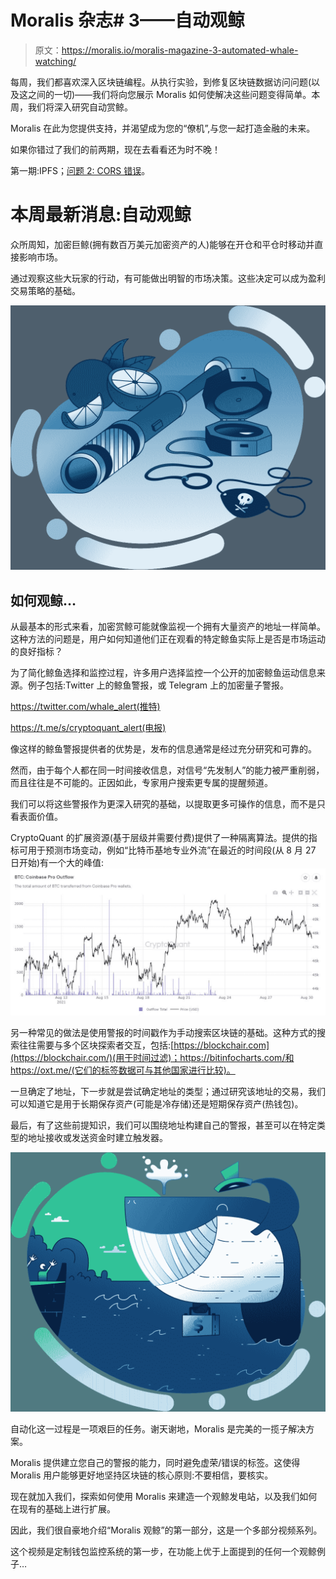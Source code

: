 # Moralis 杂志# 3——自动观鲸

> 原文：<https://moralis.io/moralis-magazine-3-automated-whale-watching/>

每周，我们都喜欢深入区块链编程。从执行实验，到修复区块链数据访问问题(以及这之间的一切)——我们将向您展示 Moralis 如何使解决这些问题变得简单。本周，我们将深入研究自动赏鲸。

Moralis 在此为您提供支持，并渴望成为您的“僚机”,与您一起打造金融的未来。

如果你错过了我们的前两期，现在去看看还为时不晚！

第一期:IPFS；[问题 2: CORS 错误](https://moralis.io/moralis-magazine-2-overcome-cors-errors/)。

# 本周最新消息:自动观鲸

众所周知，加密巨鲸(拥有数百万美元加密资产的人)能够在开仓和平仓时移动并直接影响市场。

通过观察这些大玩家的行动，有可能做出明智的市场决策。这些决定可以成为盈利交易策略的基础。

![](img/e9ca68536215d4df8160cec105860393.png)

## 如何观鲸…

从最基本的形式来看，加密赏鲸可能就像监视一个拥有大量资产的地址一样简单。这种方法的问题是，用户如何知道他们正在观看的特定鲸鱼实际上是否是市场运动的良好指标？

为了简化鲸鱼选择和监控过程，许多用户选择监控一个公开的加密鲸鱼运动信息来源。例子包括:Twitter 上的鲸鱼警报，或 Telegram 上的加密量子警报。

https://twitter.com/whale_alert(推特)

https://t.me/s/cryptoquant_alert(电报)

像这样的鲸鱼警报提供者的优势是，发布的信息通常是经过充分研究和可靠的。

然而，由于每个人都在同一时间接收信息，对信号“先发制人”的能力被严重削弱，而且往往是不可能的。正因如此，专家用户搜索更专属的提醒频道。

我们可以将这些警报作为更深入研究的基础，以提取更多可操作的信息，而不是只看表面价值。

CryptoQuant 的扩展资源(基于层级并需要付费)提供了一种隔离算法。提供的指标可用于预测市场变动，例如“比特币基地专业外流”在最近的时间段(从 8 月 27 日开始)有一个大的峰值:![](img/773563ad368b8c45ffc6f7c04c60e2ca.png)

另一种常见的做法是使用警报的时间戳作为手动搜索区块链的基础。这种方式的搜索往往需要与多个区块探索者交互，包括:[https://blockchair.com](https://blockchair.com/)(用于时间过滤)；https://bitinfocharts.com/和 https://oxt.me/(它们的标签数据可与其他国家进行比较)。

一旦确定了地址，下一步就是尝试确定地址的类型；通过研究该地址的交易，我们可以知道它是用于长期保存资产(可能是冷存储)还是短期保存资产(热钱包)。

最后，有了这些前提知识，我们可以围绕地址构建自己的警报，甚至可以在特定类型的地址接收或发送资金时建立触发器。

![](img/7ba5d057d9b182fd57e392e1f78993c0.png)

自动化这一过程是一项艰巨的任务。谢天谢地，Moralis 是完美的一揽子解决方案。

Moralis 提供建立您自己的警报的能力，同时避免虚荣/错误的标签。这使得 Moralis 用户能够更好地坚持区块链的核心原则:不要相信，要核实。

现在就加入我们，探索如何使用 Moralis 来建造一个观鲸发电站，以及我们如何在现有的基础上进行扩展。

因此，我们很自豪地介绍“Moralis 观鲸”的第一部分，这是一个多部分视频系列。

这个视频是定制钱包监控系统的第一步，在功能上优于上面提到的任何一个观鲸例子…